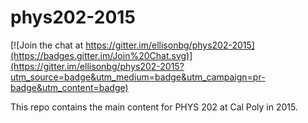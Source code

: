 # phys202-2015

[![Join the chat at https://gitter.im/ellisonbg/phys202-2015](https://badges.gitter.im/Join%20Chat.svg)](https://gitter.im/ellisonbg/phys202-2015?utm_source=badge&utm_medium=badge&utm_campaign=pr-badge&utm_content=badge)

This repo contains the main content for PHYS 202 at Cal Poly in 2015.
